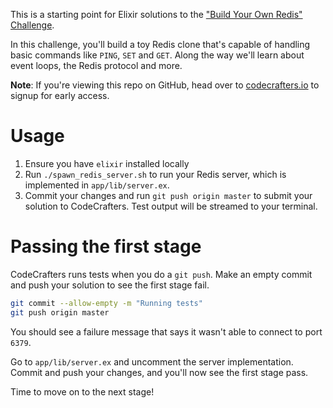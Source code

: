 This is a starting point for Elixir solutions to the
["Build Your Own Redis" Challenge](https://codecrafters.io/challenges/redis).

In this challenge, you'll build a toy Redis clone that's capable of handling
basic commands like `PING`, `SET` and `GET`. Along the way we'll learn about
event loops, the Redis protocol and more.

**Note**: If you're viewing this repo on GitHub, head over to
[codecrafters.io](https://codecrafters.io) to signup for early access.

# Usage

1. Ensure you have `elixir` installed locally
1. Run `./spawn_redis_server.sh` to run your Redis server, which is implemented
   in `app/lib/server.ex`.
1. Commit your changes and run `git push origin master` to submit your solution
   to CodeCrafters. Test output will be streamed to your terminal.

# Passing the first stage

CodeCrafters runs tests when you do a `git push`. Make an empty commit and push
your solution to see the first stage fail.

```sh
git commit --allow-empty -m "Running tests"
git push origin master
```

You should see a failure message that says it wasn't able to connect to port
`6379`.

Go to `app/lib/server.ex` and uncomment the server implementation. Commit and
push your changes, and you'll now see the first stage pass.

Time to move on to the next stage!
